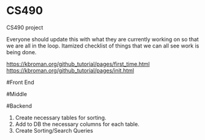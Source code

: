 # CS490
CS490 project

Everyone should update this with what they are currently working on so that we are all in the loop.
Itamized checklist of things that we can all see work is being done. 

https://kbroman.org/github_tutorial/pages/first_time.html
https://kbroman.org/github_tutorial/pages/init.html

#Front End



#Middle



#Backend

1) Create necessary tables for sorting.
2) Add to DB the necessary columns for each table.
3) Create Sorting/Search Queries
